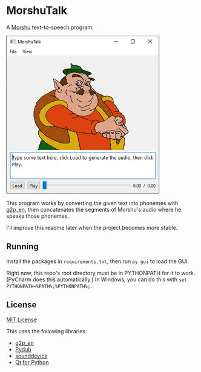 # MorshuTalk

A [Morshu](https://knowyourmeme.com/memes/morshu) text-to-speech program.

![](screenshot.png)

This program works by converting the given text into phonemes with [g2p_en](https://pypi.org/project/g2p-en/), then
concatenates the segments of Morshu's audio where he speaks those phonemes.

I'll improve this readme later when the project becomes more stable.

## Running
Install the packages in `requirements.txt`, then run `py gui` to load the GUI.

Right now, this repo's root directory must be in PYTHONPATH for it to work. (PyCharm does this automatically.)
In Windows, you can do this with `set PYTHONPATH=%PATH%;%PYTHONPATH%;`.

## License
[MIT License](LICENSE.txt)

This uses the following libraries:
* [g2p_en](https://pypi.org/project/g2p-en/)
* [Pydub](http://pydub.com/)
* [sounddevice](https://pypi.org/project/sounddevice/)
* [Qt for Python](https://wiki.qt.io/Qt_for_Python)
